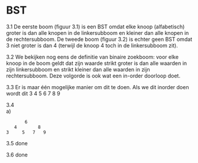 # BST
3.1  De eerste boom (figuur 3.1) is een BST omdat elke knoop (alfabetisch) groter is dan alle knopen in de linkersubboom en kleiner dan alle knopen in de rechtersubboom. De tweede boom (figuur 3.2) is echter geen BST omdat 3 niet groter is dan 4 (terwijl de knoop 4 toch in de linkersubboom zit).

3.2  We bekijken nog eens de definitie van binaire zoekboom: voor elke knoop in de boom geldt dat zijn waarde strikt groter is dan alle waarden in zijn linkersubboom en strikt kleiner dan alle waarden in zijn rechtersubboom. Deze volgorde is ook wat een in-order doorloop doet.

3.3 Er is maar één mogelijke manier om dit te doen. Als we dit inorder doen wordt dit 3 4 5 6 7 8 9 

3.4    
a)

           6
       4        8
    3     5   7   9
3.5 done

3.6 done
